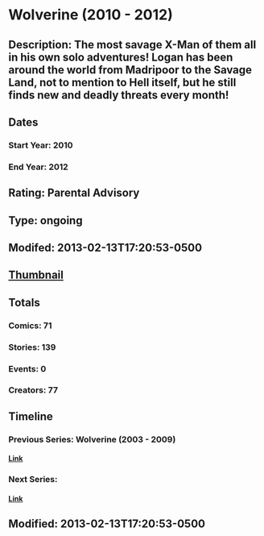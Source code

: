 # Wolverine (2010 - 2012)
## Description: The most savage X-Man of them all in his own solo adventures! Logan has been around the world from Madripoor to the Savage Land, not to mention to Hell itself, but he still finds new and deadly threats every month!
## Dates
### Start Year: 2010
### End Year: 2012
## Rating: Parental Advisory
## Type: ongoing
## Modifed: 2013-02-13T17:20:53-0500
## [Thumbnail](http://i.annihil.us/u/prod/marvel/i/mg/6/20/511c116d1ec99.jpg)
## Totals
### Comics: 71
### Stories: 139
### Events: 0
### Creators: 77
## Timeline
### Previous Series: Wolverine (2003 - 2009)
#### [Link](http://gateway.marvel.com/v1/public/series/632)
### Next Series: 
#### [Link]()
## Modified: 2013-02-13T17:20:53-0500